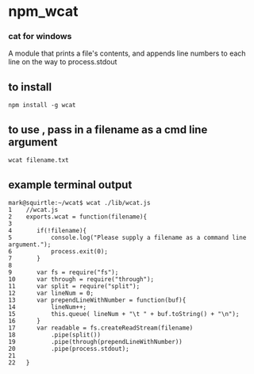 npm_wcat
========
### cat for windows
A module that prints a file's contents, and appends line numbers to each line on the way to process.stdout

## to install 

    npm install -g wcat
    
## to use , pass in a filename as a cmd line argument

    wcat filename.txt
    
## example terminal output

    mark@squirtle:~/wcat$ wcat ./lib/wcat.js
    1	 //wcat.js
    2	 exports.wcat = function(filename){
    3	 
    4	 	if(!filename){
    5	 		console.log("Please supply a filename as a command line argument.");
    6	 		process.exit(0);
    7	 	}
    8	 
    9	 	var fs = require("fs");
    10	 	var through = require("through");
    11	 	var split = require("split");
    12	 	var lineNum = 0;
    13	 	var prependLineWithNumber = function(buf){
    14	 		lineNum++;
    15	 		this.queue( lineNum + "\t " + buf.toString() + "\n");
    16	 	}
    17	 	var readable = fs.createReadStream(filename)
    18	 		.pipe(split())
    19	 		.pipe(through(prependLineWithNumber))
    20	 		.pipe(process.stdout);
    21	 
    22	 }

